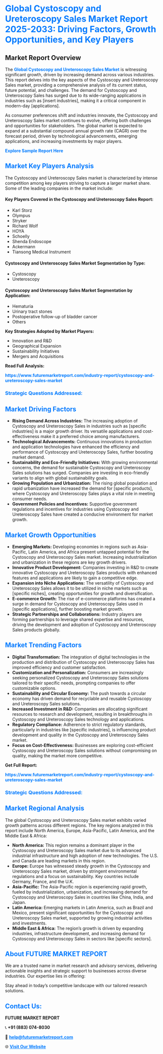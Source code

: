 <h1 style="color: #007BFF;">Global Cystoscopy and Ureteroscopy Sales Market Report 2025-2033: Driving Factors, Growth Opportunities, and Key Players</h1>

<section id="overview">
<h2>Market Report Overview</h2>
<p>The <a href="https://www.futuremarketreport.com/industry-report/cystoscopy-and-ureteroscopy-sales-market" style="color: #007BFF; text-decoration: none;"><strong>Global Cystoscopy and Ureteroscopy Sales Market</strong></a> is witnessing significant growth, driven by increasing demand across various industries. This report delves into the key aspects of the Cystoscopy and Ureteroscopy Sales market, providing a comprehensive analysis of its current status, future potential, and challenges. The demand for Cystoscopy and Ureteroscopy Sales has surged due to its wide-ranging applications in industries such as [insert industries], making it a critical component in modern-day [applications].</p>
<p>As consumer preferences shift and industries innovate, the Cystoscopy and Ureteroscopy Sales market continues to evolve, offering both challenges and opportunities for stakeholders. The global market is expected to expand at a substantial compound annual growth rate (CAGR) over the forecast period, driven by technological advancements, emerging applications, and increasing investments by major players.</p>
</section>

<section id="overview">
<p><a href="https://www.futuremarketreport.com/request-sample/reportId=103728" style="color: #007BFF; text-decoration: none;"><strong>Explore Sample Report Here</strong></a></p>
</section>

<section id="key-players">
<h2 style="color: #007BFF;">Market Key Players Analysis</h2>
<p>The Cystoscopy and Ureteroscopy Sales market is characterized by intense competition among key players striving to capture a larger market share. Some of the leading companies in the market include:</p>
<h4>Key Players Covered in the Cystoscopy and Ureteroscopy Sales Report:</h4>
<ul><li>Karl Storz</li><li>Olympus</li><li>Stryker</li><li>Richard Wolf</li><li>HOYA</li><li>Schoelly</li><li>Shenda Endoscope</li><li>Ackermann</li><li>Tiansong Medical Instrument</li></ul>
<h4>Cystoscopy and Ureteroscopy Sales Market Segmentation by Type:</h4>
<ul><li>Cystoscopy</li><li>Ureteroscopy</li></ul>

<h4>Cystoscopy and Ureteroscopy Sales Market Segmentation by Application:</h4>
<ul><li>Hematuria</li><li>Urinary tract stones</li><li>Postoperative follow-up of bladder cancer</li><li>Others</li></ul>
<p><strong>Key Strategies Adopted by Market Players:</strong></p>
<ul>
<li>Innovation and R&D</li>
<li>Geographical Expansion</li>
<li>Sustainability Initiatives</li>
<li>Mergers and Acquisitions</li>
</ul>
</section>

<section>
<p><strong>Read Full Analysis: </strong></p><a href="https://www.futuremarketreport.com/industry-report/cystoscopy-and-ureteroscopy-sales-market" style="color: #007BFF; text-decoration: none;"><strong>https://www.futuremarketreport.com/industry-report/cystoscopy-and-ureteroscopy-sales-market</strong></a>
<h3 style="color: #007BFF;">Strategic Questions Addressed:</h3>
</section>

<section id="driving-factors">
<h2 style="color: #007BFF;">Market Driving Factors</h2>
<ul>
<li><strong>Rising Demand Across Industries:</strong> The increasing adoption of Cystoscopy and Ureteroscopy Sales in industries such as [specific industries] is a major growth driver. Its versatile applications and cost-effectiveness make it a preferred choice among manufacturers.</li>
<li><strong>Technological Advancements:</strong> Continuous innovations in production and application technologies have enhanced the efficiency and performance of Cystoscopy and Ureteroscopy Sales, further boosting market demand.</li>
<li><strong>Sustainability and Eco-Friendly Initiatives:</strong> With growing environmental concerns, the demand for sustainable Cystoscopy and Ureteroscopy Sales solutions has surged. Companies are investing in eco-friendly variants to align with global sustainability goals.</li>
<li><strong>Growing Population and Urbanization:</strong> The rising global population and rapid urbanization have increased the demand for [specific products], where Cystoscopy and Ureteroscopy Sales plays a vital role in meeting consumer needs.</li>
<li><strong>Government Policies and Incentives:</strong> Supportive government regulations and incentives for industries using Cystoscopy and Ureteroscopy Sales have created a conducive environment for market growth.</li>
</ul>
</section>

<section id="growth-opportunities">
<h2 style="color: #007BFF;">Market Growth Opportunities</h2>
<ul>
<li><strong>Emerging Markets:</strong> Developing economies in regions such as Asia-Pacific, Latin America, and Africa present untapped potential for the Cystoscopy and Ureteroscopy Sales market. Increasing industrialization and urbanization in these regions are key growth drivers.</li>
<li><strong>Innovative Product Development:</strong> Companies investing in R&D to create innovative Cystoscopy and Ureteroscopy Sales products with enhanced features and applications are likely to gain a competitive edge.</li>
<li><strong>Expansion into Niche Applications:</strong> The versatility of Cystoscopy and Ureteroscopy Sales allows it to be utilized in niche markets such as [specific niches], creating opportunities for growth and diversification.</li>
<li><strong>E-commerce Growth:</strong> The rise of e-commerce platforms has created a surge in demand for Cystoscopy and Ureteroscopy Sales used in [specific applications], further boosting market growth.</li>
<li><strong>Strategic Partnerships and Collaborations:</strong> Industry players are forming partnerships to leverage shared expertise and resources, driving the development and adoption of Cystoscopy and Ureteroscopy Sales products globally.</li>
</ul>
</section>

<section id="trending-factors">
<h2 style="color: #007BFF;">Market Trending Factors</h2>
<ul>
<li><strong>Digital Transformation:</strong> The integration of digital technologies in the production and distribution of Cystoscopy and Ureteroscopy Sales has improved efficiency and customer satisfaction.</li>
<li><strong>Customization and Personalization:</strong> Consumers are increasingly seeking personalized Cystoscopy and Ureteroscopy Sales solutions tailored to their specific needs, prompting companies to offer customizable options.</li>
<li><strong>Sustainability and Circular Economy:</strong> The push towards a circular economy has driven demand for recyclable and reusable Cystoscopy and Ureteroscopy Sales solutions.</li>
<li><strong>Increased Investment in R&D:</strong> Companies are allocating significant resources to research and development, resulting in breakthroughs in Cystoscopy and Ureteroscopy Sales technology and applications.</li>
<li><strong>Regulatory Compliance:</strong> Adherence to strict regulatory standards, particularly in industries like [specific industries], is influencing product development and quality in the Cystoscopy and Ureteroscopy Sales market.</li>
<li><strong>Focus on Cost-Effectiveness:</strong> Businesses are exploring cost-efficient Cystoscopy and Ureteroscopy Sales solutions without compromising on quality, making the market more competitive.</li>
</ul>
</section>

<section>
<p><strong>Get Full Report: </strong></p><a href="https://www.futuremarketreport.com/industry-report/cystoscopy-and-ureteroscopy-sales-market" style="color: #007BFF; text-decoration: none;"><strong>https://www.futuremarketreport.com/industry-report/cystoscopy-and-ureteroscopy-sales-market</strong></a>
<h3 style="color: #007BFF;">Strategic Questions Addressed:</h3>
</section>


<section id="regional-analysis">
<h2 style="color: #007BFF;">Market Regional Analysis</h2>
<p>The global Cystoscopy and Ureteroscopy Sales market exhibits varied growth patterns across different regions. The key regions analyzed in this report include North America, Europe, Asia-Pacific, Latin America, and the Middle East & Africa:</p>
<ul>
<li><strong>North America:</strong> This region remains a dominant player in the Cystoscopy and Ureteroscopy Sales market due to its advanced industrial infrastructure and high adoption of new technologies. The U.S. and Canada are leading markets in this region.</li>
<li><strong>Europe:</strong> Europe has witnessed steady growth in the Cystoscopy and Ureteroscopy Sales market, driven by stringent environmental regulations and a focus on sustainability. Key countries include Germany, France, and the U.K.</li>
<li><strong>Asia-Pacific:</strong> The Asia-Pacific region is experiencing rapid growth, fueled by industrialization, urbanization, and increasing demand for Cystoscopy and Ureteroscopy Sales in countries like China, India, and Japan.</li>
<li><strong>Latin America:</strong> Emerging markets in Latin America, such as Brazil and Mexico, present significant opportunities for the Cystoscopy and Ureteroscopy Sales market, supported by growing industrial activities and investments.</li>
<li><strong>Middle East & Africa:</strong> The region’s growth is driven by expanding industries, infrastructure development, and increasing demand for Cystoscopy and Ureteroscopy Sales in sectors like [specific sectors].</li>
</ul>
</section>

<footer>
<h2 style="color: #007BFF;">About FUTURE MARKET REPORT</h2>
<p>We are a trusted name in market research and advisory services, delivering actionable insights and strategic support to businesses across diverse industries. Our expertise lies in offering:</p>

<p>Stay ahead in today’s competitive landscape with our tailored research solutions.</p>

<h2 style="color: #007BFF;">Contact Us:</h2>
<p><strong>FUTURE MARKET REPORT</strong></p>
<p>📞 <strong>+91 (883) 074-8030</strong></p>
<p>📧 <strong><a href="mailto:help@futuremarketreport.com" style="color: #007BFF;">help@futuremarketreport.com</a></strong></p>
<p>🌐 <strong><a href="https://www.futuremarketreport.com/" style="color: #007BFF;">Visit Our Website</a></strong></p>
</footer>
